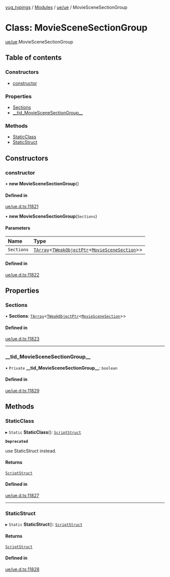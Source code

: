 [yug_typings](../README.md) / [Modules](../modules.md) / [ue/ue](../modules/ue_ue.md) / MovieSceneSectionGroup

# Class: MovieSceneSectionGroup

[ue/ue](../modules/ue_ue.md).MovieSceneSectionGroup

## Table of contents

### Constructors

- [constructor](ue_ue.MovieSceneSectionGroup.md#constructor)

### Properties

- [Sections](ue_ue.MovieSceneSectionGroup.md#sections)
- [\_\_tid\_MovieSceneSectionGroup\_\_](ue_ue.MovieSceneSectionGroup.md#__tid_moviescenesectiongroup__)

### Methods

- [StaticClass](ue_ue.MovieSceneSectionGroup.md#staticclass)
- [StaticStruct](ue_ue.MovieSceneSectionGroup.md#staticstruct)

## Constructors

### constructor

• **new MovieSceneSectionGroup**()

#### Defined in

[ue/ue.d.ts:11821](https://github.com/YugMetaverse/yug_typings/blob/25cad34/ue/ue.d.ts#L11821)

• **new MovieSceneSectionGroup**(`Sections`)

#### Parameters

| Name | Type |
| :------ | :------ |
| `Sections` | [`TArray`](../interfaces/ue_puerts.TArray.md)<[`TWeakObjectPtr`](../modules/ue_puerts.md#tweakobjectptr)<[`MovieSceneSection`](ue_ue.MovieSceneSection.md)\>\> |

#### Defined in

[ue/ue.d.ts:11822](https://github.com/YugMetaverse/yug_typings/blob/25cad34/ue/ue.d.ts#L11822)

## Properties

### Sections

• **Sections**: [`TArray`](../interfaces/ue_puerts.TArray.md)<[`TWeakObjectPtr`](../modules/ue_puerts.md#tweakobjectptr)<[`MovieSceneSection`](ue_ue.MovieSceneSection.md)\>\>

#### Defined in

[ue/ue.d.ts:11823](https://github.com/YugMetaverse/yug_typings/blob/25cad34/ue/ue.d.ts#L11823)

___

### \_\_tid\_MovieSceneSectionGroup\_\_

• `Private` **\_\_tid\_MovieSceneSectionGroup\_\_**: `boolean`

#### Defined in

[ue/ue.d.ts:11829](https://github.com/YugMetaverse/yug_typings/blob/25cad34/ue/ue.d.ts#L11829)

## Methods

### StaticClass

▸ `Static` **StaticClass**(): [`ScriptStruct`](ue_ue.ScriptStruct.md)

**`Deprecated`**

use StaticStruct instead.

#### Returns

[`ScriptStruct`](ue_ue.ScriptStruct.md)

#### Defined in

[ue/ue.d.ts:11827](https://github.com/YugMetaverse/yug_typings/blob/25cad34/ue/ue.d.ts#L11827)

___

### StaticStruct

▸ `Static` **StaticStruct**(): [`ScriptStruct`](ue_ue.ScriptStruct.md)

#### Returns

[`ScriptStruct`](ue_ue.ScriptStruct.md)

#### Defined in

[ue/ue.d.ts:11828](https://github.com/YugMetaverse/yug_typings/blob/25cad34/ue/ue.d.ts#L11828)

